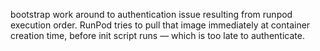 bootstrap work around to authentication issue resulting from runpod execution order.
RunPod tries to pull that image immediately at container creation time, before init script runs — which is too late to authenticate.
